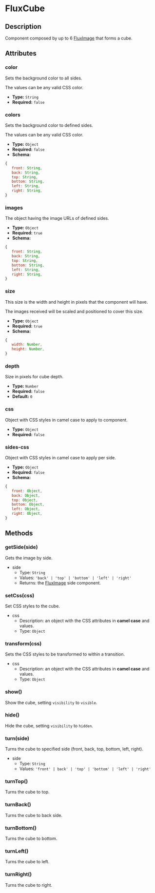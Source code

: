 ---
---

# FluxCube

## Description

Component composed by up to 6 [FluxImage](flux-image) that forms a cube.

## Attributes

### color

Sets the background color to all sides.

The values can be any valid CSS color.

- **Type:** `String`
- **Required:** `false`

### colors

Sets the background color to defined sides.

The values can be any valid CSS color.

- **Type:** `Object`
- **Required:** `false`
- **Schema:**

``` js
{
   front: String,
   back: String,
   top: String,
   bottom: String,
   left: String,
   right: String,
}
```

### images

The object having the image URLs of defined sides.

- **Type:** `Object`
- **Required:** `true`
- **Schema:**

``` js
{
   front: String,
   back: String,
   top: String,
   bottom: String,
   left: String,
   right: String,
}
```

### size

This size is the width and height in pixels that the component will have.

The images received will be scaled and positioned to cover this size.

- **Type:** `Object`
- **Required:** `true`
- **Schema:**

``` js
{
   width: Number,
   height: Number,
}
```

### depth

Size in pixels for cube depth.

- **Type:** `Number`
- **Required:** `false`
- **Default:** `0`

### css

Object with CSS styles in camel case to apply to component.

- **Type:** `Object`
- **Required:** `false`

### sides-css

Object with CSS styles in camel case to apply per side.

- **Type:** `Object`
- **Required:** `false`
- **Schema:**

``` js
{
   front: Object,
   back: Object,
   top: Object,
   bottom: Object,
   left: Object,
   right: Object,
}
```

## Methods

### getSide(side)

Gets the image by side.

- side
  - Type: `String`
  - Values: `'back' | 'top' | 'bottom' | 'left' | 'right'`
  - Returns: the [FluxImage](flux-image) side component.

### setCss(css)

Set CSS styles to the cube.

- css
  - Description: an object with the CSS attributes in **camel case** and values.
  - Type: `Object`

### transform(css)

Sets the CSS styles to be transformed to within a transition.

- css
  - Description: an object with the CSS attributes in **camel case** and values.
  - Type: `Object`

### show()

Show the cube, setting `visibility` to `visible`.

### hide()

Hide the cube, setting `visibility` to `hidden`.

### turn(side)

Turns the cube to specified side (front, back, top, bottom, left, right).

- side
  - Type: `String`
  - Values: `'front' | back' | 'top' | 'bottom' | 'left' | 'right'`

### turnTop()

Turns the cube to top.

### turnBack()

Turns the cube to back side.

### turnBottom()

Turns the cube to bottom.

### turnLeft()

Turns the cube to left.

### turnRight()

Turns the cube to right.
